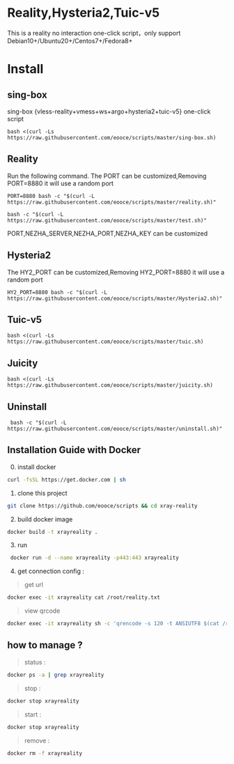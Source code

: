 # Reality,Hysteria2,Tuic-v5
This is a reality no interaction one-click script，only support Debian10+/Ubuntu20+/Centos7+/Fedora8+

# Install
## sing-box 
sing-box {vless-reality+vmess+ws+argo+hysteria2+tuic-v5} one-click script
```
bash <(curl -Ls https://raw.githubusercontent.com/eooce/scripts/master/sing-box.sh)
```
## Reality
Run the following command. The PORT can be customized,Removing PORT=8880 it will use a random port
```
PORT=8880 bash -c "$(curl -L https://raw.githubusercontent.com/eooce/scripts/master/reality.sh)"
```

```
bash -c "$(curl -L https://raw.githubusercontent.com/eooce/scripts/master/test.sh)"  
```
PORT,NEZHA_SERVER,NEZHA_PORT,NEZHA_KEY can be customized

## Hysteria2
The HY2_PORT can be customized,Removing HY2_PORT=8880 it will use a random port
```
HY2_PORT=8880 bash -c "$(curl -L https://raw.githubusercontent.com/eooce/scripts/master/Hysteria2.sh)"
```

## Tuic-v5
```
bash <(curl -Ls https://raw.githubusercontent.com/eooce/scripts/master/tuic.sh)
```

## Juicity
```
bash <(curl -Ls https://raw.githubusercontent.com/eooce/scripts/master/juicity.sh)
```



## Uninstall
```
 bash -c "$(curl -L https://raw.githubusercontent.com/eooce/scripts/master/uninstall.sh)"
``` 

## Installation Guide with Docker 

0. install docker 
``` bash
curl -fsSL https://get.docker.com | sh
```
1. clone this project 
``` bash
git clone https://github.com/eooce/scripts && cd xray-reality
```
2. build docker image 
``` bash
docker build -t xrayreality .
```
3. run 
``` bash
 docker run -d --name xrayreality -p443:443 xrayreality
```
4. get connection config :
> get url
``` bash
docker exec -it xrayreality cat /root/reality.txt
```
> view qrcode 
``` bash
docker exec -it xrayreality sh -c 'qrencode -s 120 -t ANSIUTF8 $(cat /root/reality.txt)'
```
## how to manage ?
> status :
``` bash
docker ps -a | grep xrayreality
```
> stop :
``` bash
docker stop xrayreality
```
> start :
``` bash
docker stop xrayreality
```
>remove :
``` bash
docker rm -f xrayreality
```

